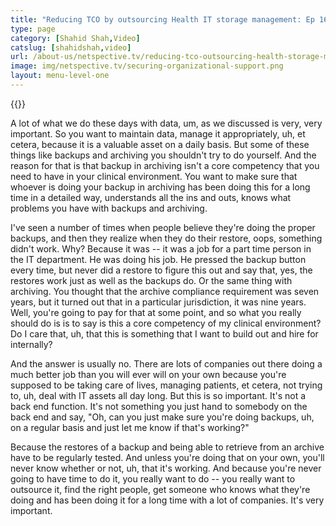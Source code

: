 ```yaml
---
title: "Reducing TCO by outsourcing Health IT storage management: Ep 16, HealthcareTalks"
type: page
category: [Shahid Shah,Video]
catslug: [shahidshah,video]
url: /about-us/netspective.tv/reducing-tco-outsourcing-health-storage-management-ep/
image: img/netspective.tv/securing-organizational-support.png
layout: menu-level-one
---
```


{{<youtube ekgHUNLXQLE>}}

A lot of what we do these days with data, um, as we discussed is very, very important. So you want to maintain data, manage it appropriately, uh, et cetera, because it is a valuable asset on a daily basis. But some of these things like backups and archiving you shouldn't try to do yourself. And the reason for that is that backup in archiving isn't a core competency that you need to have in your clinical environment. You want to make sure that whoever is doing your backup in archiving has been doing this for a long time in a detailed way, understands all the ins and outs, knows what problems you have with backups and archiving.

I've seen a number of times when people believe they're doing the proper backups, and then they realize when they do their restore, oops, something didn't work. Why? Because it was -- it was a job for a part time person in the IT department. He was doing his job. He pressed the backup button every time, but never did a restore to figure this out and say that, yes, the restores work just as well as the backups do. Or the same thing with archiving. You thought that the archive compliance requirement was seven years, but it turned out that in a particular jurisdiction, it was nine years. Well, you're going to pay for that at some point, and so what you really should do is is to say is this a core competency of my clinical environment? Do I care that, uh, that this is something that I want to build out and hire for internally?

And the answer is usually no. There are lots of companies out there doing a much better job than you will ever will on your own because you're supposed to be taking care of lives, managing patients, et cetera, not trying to, uh, deal with IT assets all day long. But this is so important. It's not a back end function. It's not something you just hand to somebody on the back end and say, "Oh, can you just make sure you're doing backups, uh, on a regular basis and just let me know if that's working?"

Because the restores of a backup and being able to retrieve from an archive have to be regularly tested. And unless you're doing that on your own, you'll never know whether or not, uh, that it's working. And because you're never going to have time to do it, you really want to do -- you really want to outsource it, find the right people, get someone who knows what they're doing and has been doing it for a long time with a lot of companies. It's very important.

